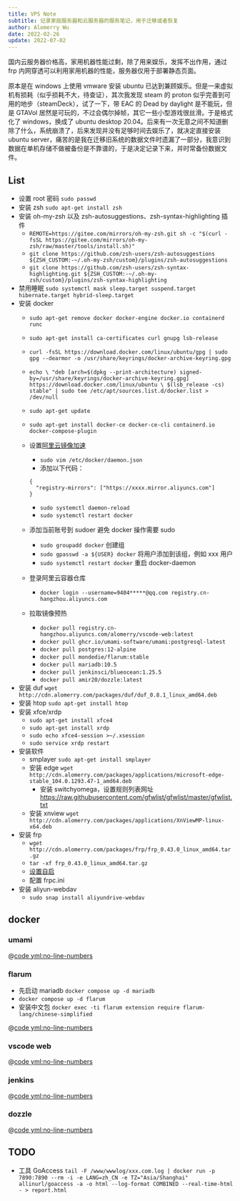 ```yaml
---
title: VPS Note
subtitle: 记录家庭服务器和云服务器的服务笔记，用于迁移或者恢复
author: Alomerry Wu
date: 2022-02-26
update: 2022-07-02
---
```


<!-- Description. -->

<!-- more -->

国内云服务器价格高，家用机器性能过剩，除了用来娱乐，发挥不出作用，通过 frp 内网穿透可以利用家用机器的性能，服务器仅用于部署静态页面。

原本是在 windows 上使用 vmware 安装 ubuntu 已达到兼顾娱乐。但是一来虚拟机有损耗（似乎损耗不大，待查证），其次我发现 steam 的 proton 似乎完善到可用的地步（steamDeck），试了一下，带 EAC 的 Dead by daylight 是不能玩，但是 GTAVol 居然是可玩的，不过会偶尔掉帧，其它一些小型游戏很丝滑。于是格式化了 windows，换成了 ubuntu desktop 20.04。后来有一次无意之间不知道删除了什么，系统崩溃了，后来发现并没有足够时间去娱乐了，就决定直接安装 ubuntu server，痛苦的是我在迁移旧系统的数据文件时遗漏了一部分，我意识到数据在单机存储不做被备份是不靠谱的，于是决定记录下来，并时常备份数据文件。

## List

- 设置 root 密码 `sudo passwd`
- 安装 zsh `sudo apt-get install zsh`
- 安装 oh-my-zsh 以及 zsh-autosuggestions、zsh-syntax-highlighting 插件
  - `REMOTE=https://gitee.com/mirrors/oh-my-zsh.git sh -c "$(curl -fsSL https://gitee.com/mirrors/oh-my-zsh/raw/master/tools/install.sh)"`
  - `git clone https://github.com/zsh-users/zsh-autosuggestions ${ZSH_CUSTOM:-~/.oh-my-zsh/custom}/plugins/zsh-autosuggestions`
  - `git clone https://github.com/zsh-users/zsh-syntax-highlighting.git ${ZSH_CUSTOM:-~/.oh-my-zsh/custom}/plugins/zsh-syntax-highlighting`
- 禁用睡眠 `sudo systemctl mask sleep.target suspend.target hibernate.target hybrid-sleep.target`
- 安装 docker
  - `sudo apt-get remove docker docker-engine docker.io containerd runc`
  - `sudo apt-get install ca-certificates curl gnupg lsb-release`
  - `curl -fsSL https://download.docker.com/linux/ubuntu/gpg | sudo gpg --dearmor -o /usr/share/keyrings/docker-archive-keyring.gpg`
  - `echo \
  "deb [arch=$(dpkg --print-architecture) signed-by=/usr/share/keyrings/docker-archive-keyring.gpg] https://download.docker.com/linux/ubuntu \
  $(lsb_release -cs) stable" | sudo tee /etc/apt/sources.list.d/docker.list > /dev/null`
  - `sudo apt-get update`
  - `sudo apt-get install docker-ce docker-ce-cli containerd.io docker-compose-plugin`
  - 设置[阿里云镜像加速](https://cr.console.aliyun.com/cn-hangzhou/instances/mirrors)
    - `sudo vim /etc/docker/daemon.json`
    - 添加以下代码：

    ```json:no-line-numbers
    {
      "registry-mirrors": ["https://xxxx.mirror.aliyuncs.com"]
    } 
    ```

    - `sudo systemctl daemon-reload`
    - `sudo systemctl restart docker`
  - 添加当前账号到 sudoer 避免 docker 操作需要 sudo
    - `sudo groupadd docker` 创建组
    - `sudo gpasswd -a ${USER} docker` 将用户添加到该组，例如 xxx 用户
    - `sudo systemctl restart docker` 重启 docker-daemon
  - 登录阿里云容器仓库
    - `docker login --username=9404*****@qq.com registry.cn-hangzhou.aliyuncs.com`
  - 拉取镜像预热
    -  `docker pull registry.cn-hangzhou.aliyuncs.com/alomerry/vscode-web:latest`
    -  `docker pull ghcr.io/umami-software/umami:postgresql-latest`
    -  `docker pull postgres:12-alpine`
    -  `docker pull mondedie/flarum:stable`
    -  `docker pull mariadb:10.5`
    -  `docker pull jenkinsci/blueocean:1.25.5`
    -  `docker pull amir20/dozzle:latest`
- 安装 duf `wget http://cdn.alomerry.com/packages/duf/duf_0.8.1_linux_amd64.deb`
- 安装 htop `sudo apt-get install htop`
- 安装 xfce/xrdp
  - `sudo apt-get install xfce4`
  - `sudo apt-get install xrdp`
  - `sudo echo xfce4-session >~/.xsession`
  - `sudo service xrdp restart`
- 安装软件
  - smplayer `sudo apt-get install smplayer`
  - 安装 edge `wget http://cdn.alomerry.com/packages/applications/microsoft-edge-stable_104.0.1293.47-1_amd64.deb`
    - 安装 switchyomega，设置规则列表网址 https://raw.githubusercontent.com/gfwlist/gfwlist/master/gfwlist.txt
  - 安装 xnview `wget http://cdn.alomerry.com/packages/applications/XnViewMP-linux-x64.deb`
- 安装 frp
  - `wget http://cdn.alomerry.com/packages/frp/frp_0.43.0_linux_amd64.tar.gz`
  - `tar -xf frp_0.43.0_linux_amd64.tar.gz`
  - [设置自启](/posts/2022-06-17-frp.md)
  - 配置 frpc.ini
- 安装 aliyun-webdav
  - `sudo snap install aliyundrive-webdav`

## docker

### umami

@[code yml:no-line-numbers](./codes/vps-home/frpc/umami/docker-compose.yml)
### flarum

- 先启动 mariadb `docker compose up -d mariadb`
- `docker compose up -d flarum`
- 安装中文包 `docker exec -ti flarum extension require flarum-lang/chinese-simplified`

@[code yml:no-line-numbers](./codes/vps-home/frpc/flarum/docker-compose.yml)

### vscode web

@[code yml:no-line-numbers](./codes/vps-home/frpc/vscode-web/docker-compose.yml)

### jenkins

@[code yml:no-line-numbers](./codes/vps-home/frpc/jenkins/docker-compose.yml)

### dozzle

@[code yml:no-line-numbers](./codes/vps-home/frpc/dozzle/docker-compose.yml)

## TODO

- 工具 GoAccess `tail -F /www/wwwlog/xxx.com.log | docker run -p 7890:7890 --rm -i -e LANG=zh_CN -e TZ="Asia/Shanghai" allinurl/goaccess -a -o html --log-format COMBINED --real-time-html - > report.html`
